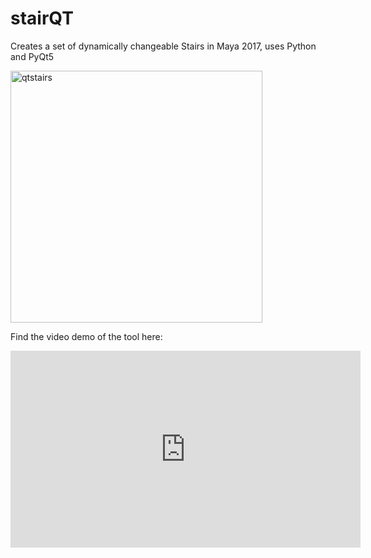 # stairQT
Creates a set of dynamically changeable Stairs in Maya 2017, uses Python and PyQt5

<img width="403" alt="qtstairs" src="https://cloud.githubusercontent.com/assets/5842203/21738500/f1858480-d453-11e6-8459-a3c7fc2bdfe9.png">

Find the video demo of the tool here:

<iframe width="560" height="315" src="https://www.youtube.com/embed/A4uxhlF1ojU" frameborder="0" allowfullscreen></iframe>
